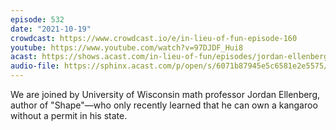 ```yaml
---
episode: 532
date: "2021-10-19"
crowdcast: https://www.crowdcast.io/e/in-lieu-of-fun-episode-160
youtube: https://www.youtube.com/watch?v=97DJDF_Hui8
acast: https://shows.acast.com/in-lieu-of-fun/episodes/jordan-ellenberg-buys-a-kangaroo
audio-file: https://sphinx.acast.com/p/open/s/6071b87945e5c6581e2e5575/e/617092add5aae1001483bc25/media.mp3
---
```

We are joined by University of Wisconsin math professor Jordan Ellenberg, author of "Shape"—who only recently learned that he can own a kangaroo without a permit in his state.
